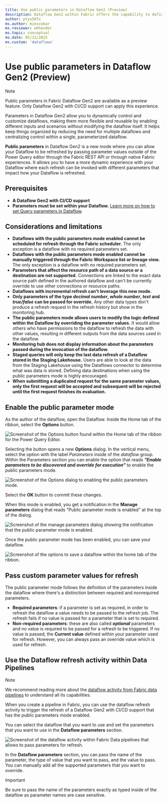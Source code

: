 ```yaml
---
title: Use public parameters in Dataflow Gen2 (Preview)
description: Dataflow Gen2 within Fabric offers the capability to define parameters that can be accessible and override during execution through. The article covers how to apply this new mode, its prerequisites, and limitations.
author: ptyx507x
ms.author: miescobar
ms.reviewer: whhender
ms.topic: conceptual
ms.date: 05/12/2025
ms.custom: 'dataflows'
---
```


# Use public parameters in Dataflow Gen2 (Preview)

>[!NOTE]
>Public parameters in Fabric Dataflow Gen2 are available as a preview feature. Only Dataflow Gen2 with CI/CD support can apply this experience.

Parameters in Dataflow Gen2 allow you to dynamically control and customize dataflows, making them more flexible and reusable by enabling different inputs and scenarios without modifying the dataflow itself. It helps keep things organized by reducing the need for multiple dataflows and centralizing control within a single, parameterized dataflow.

**Public parameters** in Dataflow Gen2 is a new mode where you can allow your Dataflow to be refreshed by passing parameter values outside of the Power Query editor through the Fabric REST API or through native Fabric experiences. It allows you to have a more dynamic experience with your Dataflow where each refresh can be invoked with different parameters that impact how your Dataflow is refreshed.

## Prerequisites

* **A Dataflow Gen2 with CI/CD support**
* **Parameters must be set within your Dataflow.** [Learn more on how to set Query parameters in Dataflow](/power-query/power-query-query-parameters).

## Considerations and limitations

* **Dataflows with the public parameters mode enabled cannot be scheduled for refresh through the Fabric scheduler.** The only exception is a dataflow with no required parameters set.
* **Dataflows with the public parameters mode enabled cannot be manually triggered through the Fabric Workspace list or lineage view.** The only exception is a dataflow with no required parameters set.
* **Parameters that affect the resource path of a data source or a destination are not supported.** Connections are linked to the exact data source path defined in the authored dataflow and can't be currently override to use other connections or resource paths.
* **Dataflows with incremental refresh can't leverage this new mode.**
* **Only parameters of the type *decimal number*, *whole number*, *text* and *true/false* can be passed for override.**  Any other data types don't produce a refresh request in the refresh history but show in the monitoring hub. 
* **The public parameters mode allows users to modify the logic defined within the Dataflow by overriding the parameter values.** It  would allow others who have permissions to the dataflow to refresh the data with other values, resulting in different outputs from the data sources used in the dataflow.
* **Monitoring hub does not display information about the parameters passed during the invocation of the dataflow.**
* **Staged queries will only keep the last data refresh of a Dataflow stored in the Staging Lakehouse.** Users are able to look at the data from the Staging Lakehouse using the Dataflows connector to determine what was data is stored. Defining data destinations when using the public parameters mode is highly encouraged.
* **When submitting a duplicated request for the same parameter values, only the first request will be accepted and subsequent will be rejected until the first request finishes its evaluation.**

## Enable the public parameter mode

As the author of the dataflow, open the Dataflow. Inside the Home tab of the ribbon, select the **Options** button.

![Screenshot of the Options button found within the Home tab of the ribbon for the Power Query Editor.](media/dataflow-parameters/options-button.png)

Selecting the button opens a new **Options** dialog. In the vertical menu, select the option with the label *Parameters* inside of the *dataflow* group. Within the Parameters section you can enable the option that reads ***"Enable parameters to be discovered and override for execution"*** to enable the public parameters mode.

![Screenshot of the Options dialog to enabling the public parameters mode.](media/dataflow-parameters/enable-public-parameters-mode.png)

Select the **OK** button to commit these changes.

When this mode is enabled, you get a notification in the **Manage parameters** dialog that reads "Public parameter mode is enabled" at the top of the dialog.

![Screenshot of the manage parameters dialog showing the notification that the public parameter mode is enabled.](media/dataflow-parameters/manage-parameters-dialog.png)

Once the public parameter mode has been enabled, you can save your dataflow.

![Screenshot of the options to save a dataflow within the home tab of the ribbon.](media/dataflow-parameters/save-dataflow.png)

## Pass custom parameter values for refresh

The public parameter mode follows the definition of the parameters inside the dataflow where there's a distinction between required and nonrequired parameters.

* **Required parameters**: if a parameter is set as required, in order to refresh the dataflow a value needs to be passed to the refresh job. The refresh fails if no value is passed for a parameter that is set to required.
* **Non-required parameters**: these are also called ***optional*** parameters and no value is required to be passed for a refresh to be triggered. If no value is passed, the **Current value** defined within your parameter used for refresh. However, you can always pass an override value which is used for refresh.

## Use the Dataflow refresh activity within Data Pipelines

>[!NOTE]
>We recommend reading more about the [dataflow activity from Fabric data pipelines](dataflow-activity.md) to understand all its capabilities. 

When you create a pipeline in Fabric, you can use the dataflow refresh activity to trigger the refresh of a Dataflow Gen2 with CI/CD support that has the public parameters mode enabled. 

You can select the dataflow that you want to use and set the parameters that you want to use in the **Dataflow parameters** section.

![Screenshot of the dataflow activity within Fabric Data pipelines that allows to pass parameters for refresh.](media/dataflow-parameters/dataflow-activity-pipeline-parameters.png)

In the **Dataflow parameters** section, you can pass the name of the parameter, the type of value that you want to pass, and the value to pass. You can manually add all the supported parameters that you want to override.

>[!IMPORTANT]
>Be sure to pass the name of the parameters exactly as typed inside of the dataflow as parameter names are case sensitive.
 

